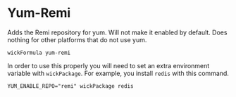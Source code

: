 Yum-Remi
========

Adds the Remi repository for yum.  Will not make it enabled by default.  Does nothing for other platforms that do not use yum.

    wickFormula yum-remi

In order to use this properly you will need to set an extra environment variable with `wickPackage`.  For example, you install `redis` with this command.

    YUM_ENABLE_REPO="remi" wickPackage redis
